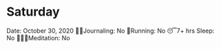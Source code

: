# Saturday

Date: October 30, 2020
✍🏼Journaling: No
👟Running: No
😴7+ hrs Sleep: No
🧘🏽‍♀️Meditation: No
